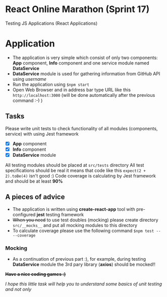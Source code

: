 # React Online Marathon (Sprint 17)
Testing JS Applications (React Applications)

# Application
- The application is very simple which consist of only two components: **App** component, **Info** component and one service module named **DataService**
- **DataService** module is used for gathering information from GitHub API using *username*
- Run the application using ```$npm start```
- Open Web Browser and in address bar type URL like this ```http://localhost:3000``` (will be done automatically after the previous command :-) )

## Tasks
Please write unit tests to check functionality of all modules (components, service) with using Jest framework
- [x] **App** component
- [x] **Info** component
- [x] **DataService** module

All testing modules should be placed at ```src/tests``` directory
All test specifications should be real it means that code like this ```expect(2 + 2).toBe(4)``` isn't good :)
Code coverage is calculating by Jest framework and should be at least **90%** 

## A pieces of advice
- The application is written using **create-react-app** tool with pre-configured **jest** testing framework
- ~~When you need~~ to use test doubles (mocking) please create directory ```src/__mocks__``` and put all mocking modules to this directory
- To calculate coverage please use the following command ```$npm test -- --coverage```

### Mocking
- As a continuation of previous part :), for example, during testing **DataService** module the 3rd pary library (**axios**) should be mocked!!

**~~Have a nice coding games :)~~**

*I hope this little task will help you to understand some basics of unit testing and not only*
